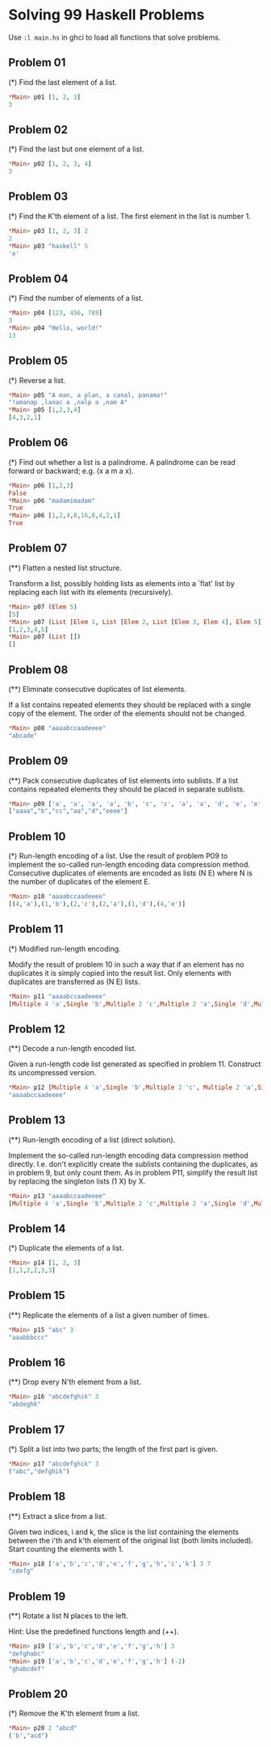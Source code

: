 # Solving 99 Haskell Problems 

Use ```:l main.hs``` in ghci to load all functions that solve problems.

## Problem 01

(*) Find the last element of a list.

``` haskell
*Main> p01 [1, 2, 3]
3
```

## Problem 02

(*) Find the last but one element of a list.

``` haskell
*Main> p02 [1, 2, 3, 4]
3
```

## Problem 03

(*) Find the K'th element of a list. The first element in the list is number 1.

``` haskell
*Main> p03 [1, 2, 3] 2
2
*Main> p03 "haskell" 5
'e'
```

## Problem 04

(*) Find the number of elements of a list.

``` haskell
*Main> p04 [123, 456, 789]
3
*Main> p04 "Hello, world!"
13
```

## Problem 05

(*) Reverse a list.

``` haskell
*Main> p05 "A man, a plan, a canal, panama!"
"!amanap ,lanac a ,nalp a ,nam A"
*Main> p05 [1,2,3,4]
[4,3,2,1]
```

## Problem 06

(*) Find out whether a list is a palindrome. A palindrome can be read forward or backward; e.g. (x a m a x).

``` haskell
*Main> p06 [1,2,3]
False
*Main> p06 "madamimadam"
True
*Main> p06 [1,2,4,8,16,8,4,2,1]
True
```

## Problem 07

(**) Flatten a nested list structure.

Transform a list, possibly holding lists as elements into a `flat' list by replacing each list with its elements (recursively).

``` haskell
*Main> p07 (Elem 5)
[5]
*Main> p07 (List [Elem 1, List [Elem 2, List [Elem 3, Elem 4], Elem 5]])
[1,2,3,4,5]
*Main> p07 (List [])
[]
```

## Problem 08

(**) Eliminate consecutive duplicates of list elements.

If a list contains repeated elements they should be replaced with a single copy of the element. The order of the elements should not be changed.

``` haskell
*Main> p08 "aaaabccaadeeee"
"abcade"
```

## Problem 09

(**) Pack consecutive duplicates of list elements into sublists. If a list contains repeated elements they should be placed in separate sublists.

``` haskell
*Main> p09 ['a', 'a', 'a', 'a', 'b', 'c', 'c', 'a', 'a', 'd', 'e', 'e', 'e', 'e']
["aaaa","b","cc","aa","d","eeee"]
```

## Problem 10

(*) Run-length encoding of a list. Use the result of problem P09 to implement the so-called run-length encoding data compression method. Consecutive duplicates of elements are encoded as lists (N E) where N is the number of duplicates of the element E.

``` haskell
*Main> p10 "aaaabccaadeeee"
[(4,'a'),(1,'b'),(2,'c'),(2,'a'),(1,'d'),(4,'e')]
```

## Problem 11

(*) Modified run-length encoding.

Modify the result of problem 10 in such a way that if an element has no duplicates it is simply copied into the result list. Only elements with duplicates are transferred as (N E) lists.

``` haskell
*Main> p11 "aaaabccaadeeee"
[Multiple 4 'a',Single 'b',Multiple 2 'c',Multiple 2 'a',Single 'd',Multiple 4 'e']
```

## Problem 12

(**) Decode a run-length encoded list.

Given a run-length code list generated as specified in problem 11. Construct its uncompressed version.

``` haskell
*Main> p12 [Multiple 4 'a',Single 'b',Multiple 2 'c', Multiple 2 'a',Single 'd',Multiple 4 'e']
"aaaabccaadeeee"
```

## Problem 13

(**) Run-length encoding of a list (direct solution).

Implement the so-called run-length encoding data compression method directly. I.e. don't explicitly create the sublists containing the duplicates, as in problem 9, but only count them. As in problem P11, simplify the result list by replacing the singleton lists (1 X) by X.

``` haskell
*Main> p13 "aaaabccaadeeee"
[Multiple 4 'a',Single 'b',Multiple 2 'c',Multiple 2 'a',Single 'd',Multiple 3 'e']
```

## Problem 14

(*) Duplicate the elements of a list.

``` haskell
*Main> p14 [1, 2, 3]
[1,1,2,2,3,3]
```

## Problem 15

(**) Replicate the elements of a list a given number of times.

``` haskell
*Main> p15 "abc" 3
"aaabbbccc"
```

## Problem 16

(**) Drop every N'th element from a list.

``` haskell
*Main> p16 "abcdefghik" 3
"abdeghk"
```

## Problem 17

(*) Split a list into two parts; the length of the first part is given.

``` haskell
*Main> p17 "abcdefghik" 3
("abc","defghik")
```

## Problem 18

(**) Extract a slice from a list.

Given two indices, i and k, the slice is the list containing the elements between the i'th and k'th element of the original list (both limits included). Start counting the elements with 1.

``` haskell
*Main> p18 ['a','b','c','d','e','f','g','h','i','k'] 3 7
"cdefg"
```

## Problem 19

(**) Rotate a list N places to the left.

Hint: Use the predefined functions length and (++).

``` haskell
*Main> p19 ['a','b','c','d','e','f','g','h'] 3
"defghabc"
*Main> p19 ['a','b','c','d','e','f','g','h'] (-2)
"ghabcdef"
```

## Problem 20

(*) Remove the K'th element from a list.

``` haskell
*Main> p20 2 "abcd"
('b',"acd")
```
